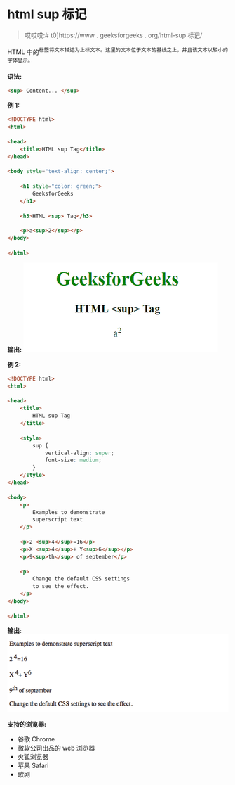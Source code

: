 # html sup 标记

> 哎哎哎:# t0]https://www . geeksforgeeks . org/html-sup 标记/

HTML 中的<sup>标签将文本描述为上标文本。这里的文本位于文本的基线之上，并且该文本以较小的字体显示。</sup>

**语法:**

```html
<sup> Content... </sup>
```

**例 1:**

```html
<!DOCTYPE html>
<html>

<head>
    <title>HTML sup Tag</title>
</head>

<body style="text-align: center;">

    <h1 style="color: green;">
        GeeksforGeeks
    </h1>

    <h3>HTML <sup> Tag</h3>

    <p>a<sup>2</sup></p>
</body>

</html>
```

**输出:**
![](img/b760b105c01b9d8986db7bbfee235557.png)

**例 2:**

```html
<!DOCTYPE html>
<html>

<head>
    <title>
        HTML sup Tag
    </title>

    <style>
        sup {
            vertical-align: super;
            font-size: medium;
        }
    </style>
</head>

<body>
    <p>
        Examples to demonstrate 
        superscript text
    </p>

    <p>2 <sup>4</sup>=16</p>
    <p>X <sup>4</sup>+ Y<sup>6</sup></p>
    <p>9<sup>th</sup> of september</p>

    <p>
        Change the default CSS settings 
        to see the effect.
    </p>
</body>

</html>
```

**输出:**
![](img/d43832cbabc3e57bfdd6652e1aa69e22.png)

**支持的浏览器:**

*   谷歌 Chrome
*   微软公司出品的 web 浏览器
*   火狐浏览器
*   苹果 Safari
*   歌剧